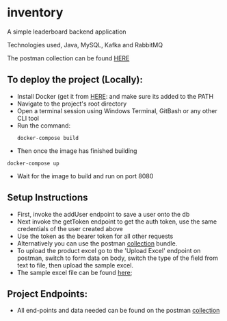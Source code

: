 # inventory
A simple leaderboard backend application

Technologies used, Java, MySQL, Kafka and RabbitMQ

The postman collection can be found [HERE](collection/leaderboard_collection.json)


## To deploy the project (Locally):<br>
- Install Docker (get it from [HERE](https://docs.docker.com/get-docker/):  and make sure its added to the PATH
- Navigate to the project's root directory
- Open a terminal session using Windows Terminal, GitBash or any other CLI tool
- Run the command:<br>
  ```
  docker-compose build
  ```
-  Then once the image has finished building

```
docker-compose up
```

- Wait for the image to build and run on port 8080


## Setup Instructions
- First, invoke the addUser endpoint  to save a user onto the db
- Next invoke the getToken endpoint to get the auth token, use the same credentials of the user created above
- Use the token as the bearer token for all other requests
- Alternatively you can use the postman [collection](utilities/Inventory_Manager.postman_collection) bundle.
- To upload the product excel go to the 'Upload Excel' endpoint on postman, switch to form data on body, switch the type of the field from text to file, then upload the sample excel.
-  The sample excel file can be found [here](utilities/product_list.xlsx);

## Project Endpoints:<br>
- All end-points and data needed can be found on the postman [collection](utilities/Inventory_Manager.postman_collection)